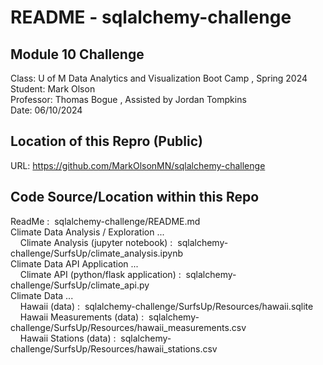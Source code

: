 # README - sqlalchemy-challenge  

## Module 10 Challenge  
Class:      U of M Data Analytics and Visualization Boot Camp , Spring 2024  
Student:    Mark Olson  
Professor:  Thomas Bogue  ,  Assisted by Jordan Tompkins  
Date:       06/10/2024  
  
## Location of this Repro (Public)  
URL:        https://github.com/MarkOlsonMN/sqlalchemy-challenge  
  
## Code Source/Location within this Repo  
ReadMe : &nbsp;sqlalchemy-challenge/README.md  
Climate Data Analysis / Exploration ...  
&nbsp;&nbsp;&nbsp;&nbsp;Climate Analysis (jupyter notebook) :&nbsp;&nbsp;sqlalchemy-challenge/SurfsUp/climate_analysis.ipynb  
Climate Data API Application ...  
&nbsp;&nbsp;&nbsp;&nbsp;Climate API (python/flask application) :&nbsp;&nbsp;sqlalchemy-challenge/SurfsUp/climate_api.py  
Climate Data ...  
&nbsp;&nbsp;&nbsp;&nbsp;Hawaii (data) :&nbsp;&nbsp;sqlalchemy-challenge/SurfsUp/Resources/hawaii.sqlite  
&nbsp;&nbsp;&nbsp;&nbsp;Hawaii Measurements (data) :&nbsp;&nbsp;sqlalchemy-challenge/SurfsUp/Resources/hawaii_measurements.csv  
&nbsp;&nbsp;&nbsp;&nbsp;Hawaii Stations (data) :&nbsp;&nbsp;sqlalchemy-challenge/SurfsUp/Resources/hawaii_stations.csv  
